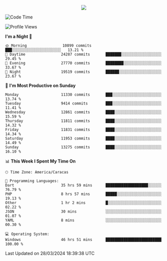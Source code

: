 <p align="center">
  <a href="http://www.github.com/thevacs">
    <img src="https://github-readme-streak-stats.herokuapp.com/?user=thevacs&stroke=ffffff&background=1c1917&ring=0891b2&fire=0891b2&currStreakNum=ffffff&currStreakLabel=0891b2&sideNums=ffffff&sideLabels=ffffff&dates=ffffff&hide_border=true" />
  </a>
</p>

<!--START_SECTION:waka-->
![Code Time](http://img.shields.io/badge/Code%20Time-2%2C259%20hrs%2044%20mins-blue)

![Profile Views](http://img.shields.io/badge/Profile%20Views-4-blue)

**I'm a Night 🦉** 

```text
🌞 Morning                10899 commits       ███░░░░░░░░░░░░░░░░░░░░░░   13.21 % 
🌆 Daytime                24287 commits       ███████░░░░░░░░░░░░░░░░░░   29.45 % 
🌃 Evening                27770 commits       ████████░░░░░░░░░░░░░░░░░   33.67 % 
🌙 Night                  19519 commits       ██████░░░░░░░░░░░░░░░░░░░   23.67 % 
```
📅 **I'm Most Productive on Sunday** 

```text
Monday                   11330 commits       ███░░░░░░░░░░░░░░░░░░░░░░   13.74 % 
Tuesday                  9414 commits        ███░░░░░░░░░░░░░░░░░░░░░░   11.41 % 
Wednesday                12861 commits       ████░░░░░░░░░░░░░░░░░░░░░   15.59 % 
Thursday                 11811 commits       ████░░░░░░░░░░░░░░░░░░░░░   14.32 % 
Friday                   11831 commits       ████░░░░░░░░░░░░░░░░░░░░░   14.34 % 
Saturday                 11953 commits       ████░░░░░░░░░░░░░░░░░░░░░   14.49 % 
Sunday                   13275 commits       ████░░░░░░░░░░░░░░░░░░░░░   16.10 % 
```


📊 **This Week I Spent My Time On** 

```text
🕑︎ Time Zone: America/Caracas

💬 Programming Languages: 
Dart                     35 hrs 59 mins      ███████████████████░░░░░░   76.79 % 
PHP                      8 hrs 57 mins       █████░░░░░░░░░░░░░░░░░░░░   19.13 % 
Other                    1 hr 2 mins         █░░░░░░░░░░░░░░░░░░░░░░░░   02.22 % 
JSON                     30 mins             ░░░░░░░░░░░░░░░░░░░░░░░░░   01.07 % 
YAML                     8 mins              ░░░░░░░░░░░░░░░░░░░░░░░░░   00.30 % 

💻 Operating System: 
Windows                  46 hrs 51 mins      █████████████████████████   100.00 % 
```


 Last Updated on 28/03/2024 18:39:38 UTC
<!--END_SECTION:waka-->
